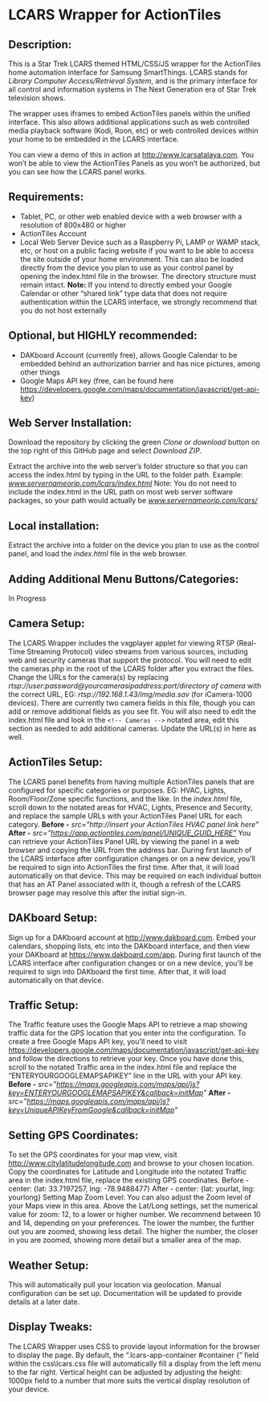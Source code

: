 # LCARS Wrapper for ActionTiles

## Description:

This is a Star Trek LCARS themed HTML/CSS/JS wrapper for the ActionTiles home automation interface for Samsung SmartThings. LCARS stands for *Library Computer Access/Retrieval System*, and is the primary interface for all control and information systems in The Next Generation era of Star Trek television shows. 

The wrapper uses iframes to embed ActionTiles panels within the unified interface. This also allows additional applications such as web controlled media playback software (Kodi, Roon, etc) or web controlled devices within your home to be embedded in the LCARS interface. 

You can view a demo of this in action at http://www.lcarsatalaya.com. You won’t be able to view the ActionTiles Panels as you won’t be authorized, but you can see how the LCARS panel works.

## Requirements:

- Tablet, PC, or other web enabled device with a web browser with a resolution of 800x480 or higher
- ActionTiles Account
- Local Web Server Device such as a Raspberry Pi, LAMP or WAMP stack, etc, or host on a public facing website if you want to be able to access the site outside of your home environment. This can also be loaded directly from the device you plan to use as your control panel by opening the index.html file in the browser. The directory structure must remain intact.
**Note:** If you intend to directly embed your Google Calendar or other “shared link” type data that does not require authentication within the LCARS interface, we strongly recommend that you do not host externally

## Optional, but HIGHLY recommended:

- DAKboard Account (currently free), allows Google Calendar to be embedded behind an authorization barrier and has nice pictures, among other things
- Google Maps API key (free, can be found here https://developers.google.com/maps/documentation/javascript/get-api-key)

## Web Server Installation:

Download the repository by clicking the green *Clone or download* button on the top right of this GitHub page and select *Download ZIP*.

Extract the archive into the web server’s folder structure so that you can access the index.html by typing in the URL to the folder path. Example: *www.servernameorip.com/lcars/index.html*
Note: You do not need to include the index.html in the URL path on most web server software packages, so your path would actually be *www.servernameorip.com/lcars/* 

## Local installation:

Extract the archive into a folder on the device you plan to use as the control panel, and load the *index.html* file in the web browser.

## Adding Additional Menu Buttons/Categories:

In Progress

## Camera Setup:

The LCARS Wrapper includes the vxgplayer applet for viewing RTSP (Real-Time Streaming Protocol) video streams from various sources, including web and security cameras that support the protocol. You will need to edit the cameras.php in the root of the LCARS folder after you extract the files. Change the URLs for the camera(s) by replacing *rtsp://user:password@yourcamerasipaddress:port/directory of camera* with the correct URL, EG: *rtsp://192.168.1.43/img/media.sav* (for iCamera-1000 devices). There are currently two camera fields in this file, though you can add or remove additional fields as you see fit. 
You will also need to edit the index.html file and look in the `<!-- Cameras -->`  notated area, edit this section as needed to add additional cameras. Update the URL(s) in here as well.

## ActionTiles Setup:

The LCARS panel benefits from having multiple ActionTiles panels that are configured for specific categories or purposes. EG: HVAC, Lights, Room/Floor/Zone specific functions, and the like.
In the *index.html* file, scroll down to the notated areas for HVAC, Lights, Presence and Security, and replace the sample URLs with your ActionTiles Panel URL for each category.
**Before -** *src="http://insert your ActionTiles HVAC panel link here"* 
**After -** *src=”https://app.actiontiles.com/panel/UNIQUE_GUID_HERE”*
You can retrieve your ActionTiles Panel URL by viewing the panel in a web browser and copying the URL from the address bar. During first launch of the LCARS interface after configuration changes or on a new device, you’ll be required to sign into ActionTiles the first time. After that, it will load automatically on that device. This may be required on each individual button that has an AT Panel associated with it, though a refresh of the LCARS browser page may resolve this after the initial sign-in.

## DAKboard Setup:

Sign up for a DAKboard account at http://www.dakboard.com. Embed your calendars, shopping lists, etc into the DAKboard interface, and then view your DAKboard at https://www.dakboard.com/app. During first launch of the LCARS interface after configuration changes or on a new device, you’ll be required to sign into DAKboard the first time. After that, it will load automatically on that device.

## Traffic Setup:

The Traffic feature uses the Google Maps API to retrieve a map showing traffic data for the GPS location that you enter into the configuration. To create a free Google Maps API key, you’ll need to visit https://developers.google.com/maps/documentation/javascript/get-api-key and follow the directions to retrieve your key. Once you have done this, scroll to the notated Traffic area in the index.html file and replace the “ENTERYOURGOOGLEMAPSAPIKEY” line in the URL with your API key. 
**Before -** *src=”https://maps.googleapis.com/maps/api/js?key=ENTERYOURGOOGLEMAPSAPIKEY&callback=initMap"*
**After -** *src=”https://maps.googleapis.com/maps/api/js?key=UniqueAPIKeyFromGoogle&callback=initMap"*

## Setting GPS Coordinates:

To set the GPS coordinates for your map view, visit http://www.citylatitudelongitude.com and browse to your chosen location. Copy the coordinates for Latitude and Longitude into the notated Traffic area in the index.html file, replace the existing GPS coordinates. 
Before - center: {lat: 33.7197257, lng: -78.9488477}
After - center: {lat: yourlat, lng: yourlong}
Setting Map Zoom Level:
You can also adjust the Zoom level of your Maps view in this area. Above the Lat/Long settings, set the numerical value for zoom: 12, to a lower or higher number. We recommend between 10 and 14, depending on your preferences. The lower the number, the further out you are zoomed, showing less detail. The higher the number, the closer in you are zoomed, showing more detail but a smaller area of the map.  

## Weather Setup:

This will automatically pull your location via geolocation. Manual configuration can be set up. Documentation will be updated to provide details at a later date.

## Display Tweaks:

The LCARS Wrapper uses CSS to provide layout information for the browser to display the page. By default, the “.lcars-app-container #container {” field within the css\lcars.css file will automatically fill a display from the left menu to the far right. Vertical height can be adjusted by adjusting the height: 1000px field to a number that more suits the vertical display resolution of your device.

